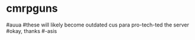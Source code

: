 # cmrpguns
#auua
#these will likely become outdated cus para pro-tech-ted the server
#okay, thanks
#-asis
